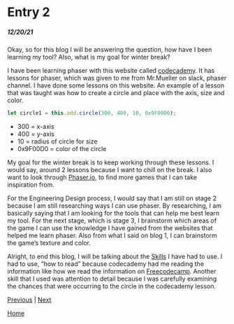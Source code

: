 # Entry 2
##### 12/20/21

Okay, so for this blog I will be answering the question, how have I been learning my tool? Also, what is my goal for winter break?

I have been learning phaser with this website called [codecademy](https://www.codecademy.com/learn/learn-phaser). It has lessons for phaser, which was given to me from Mr.Mueller on slack, phaser channel. I have done some lessons on this website. An example of a lesson that was taught was how to create a circle and place with the axis, size and color.

```js
let circle1 = this.add.circle(300, 400, 10, 0x9F00D0);
```
* 300 = x-axis
* 400 = y-axis
* 10 = radius of circle for size
* 0x9F00D0 = color of the circle

My goal for the winter break is to keep working through these lessons. I would say, around 2 lessons because I want to chill on the break. I also want to look through [Phaser.io](https://phaser.io/), to find more games that I can take inspiration from. 

For the Engineering Design process, I would say that I am still on stage 2 because I am still researching ways I can use phaser. By researching, I am basically saying that I am looking for the tools that can help me best learn my tool. For the next stage, which is stage 3, I brainstorm which areas of the game I can use the knowledge I have gained from the websites that helped me learn phaser. Also from what I said on blog 1, I can brainstorm the game’s texture and color.

Alright, to end this blog, I will be talking about the  [Skills](https://hstatsep.github.io/students/#skills) I have had to use. I had to use, “how to read” because codecademy had me reading the information like how we read the information on [Freecodecamp](https://www.freecodecamp.org/learn/javascript-algorithms-and-data-structures/#basic-javascript). Another skill that I used was attention to detail because I was carefully examining the chances that were occurring to the circle in the codecademy lesson.


[Previous](entry01.md) | [Next](entry03.md)

[Home](../README.md)
